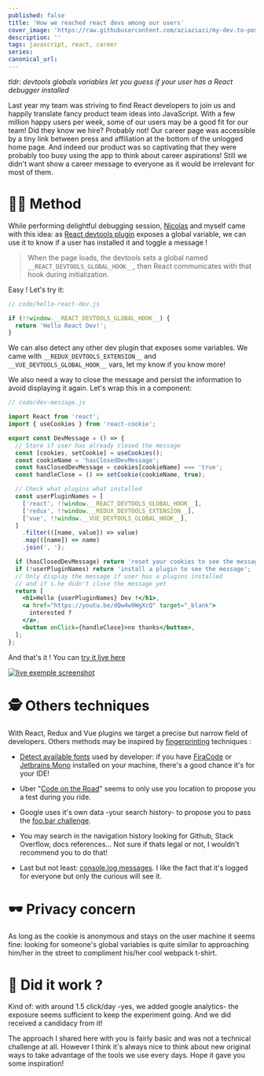 ```yaml
---
published: false
title: 'How we reached react devs among our users'
cover_image: 'https://raw.githubusercontent.com/aziaziazi/my-dev.to-posts/master/posts/reach-react-devs/assets/reach-devs-cover.jpg'
description: ''
tags: javascript, react, career
series:
canonical_url:
---
```


_tldr: devtools globals variables let you guess if your user has a React debugger installed_

Last year my team was striving to find React developers to join us and happily translate fancy product team ideas into JavaScript. With a few million happy users per week, some of our users may be a good fit for our team! Did they know we hire? Probably not! Our career page was accessible by a tiny link between press and affiliation at the bottom of the unlogged home page. And indeed our product was so captivating that they were probably too busy using the app to think about career aspirations! Still we didn't want show a career message to everyone as it would be irrelevant for most of them.

# 🧑‍💻 Method

While performing delightful debugging session, [Nicolas](twitter.com/NicolasCordin) and myself came with this idea: as [React devtools plugin](https://www.npmjs.com/package/react-devtools) exposes a global variable, we can use it to know if a user has installed it and toggle a message !

> When the page loads, the devtools sets a global named `__REACT_DEVTOOLS_GLOBAL_HOOK__`, then React communicates with that hook during initialization.

Easy ! Let's try it:

```js
// code/hello-react-dev.js

if (!!window.__REACT_DEVTOOLS_GLOBAL_HOOK__) {
  return 'Hello React Dev!';
}
```

We can also detect any other dev plugin that exposes some variables. We came with `__REDUX_DEVTOOLS_EXTENSION__` and `__VUE_DEVTOOLS_GLOBAL_HOOK__` vars, let my know if you know more!

We also need a way to close the message and persist the information to avoid displaying it again. Let's wrap this in a component:

```jsx
// code/dev-message.js

import React from 'react';
import { useCookies } from 'react-cookie';

export const DevMessage = () => {
  // Store if user has already closed the message
  const [cookies, setCookie] = useCookies();
  const cookieName = 'hasClosedDevMessage';
  const hasClosedDevMessage = cookies[cookieName] === 'true';
  const handleClose = () => setCookie(cookieName, true);

  // Check what plugins what installed
  const userPluginNames = [
    ['react', !!window.__REACT_DEVTOOLS_GLOBAL_HOOK__],
    ['redux', !!window.__REDUX_DEVTOOLS_EXTENSION__],
    ['vue', !!window.__VUE_DEVTOOLS_GLOBAL_HOOK__],
  ]
    .filter(([name, value]) => value)
    .map(([name]) => name)
    .join(', ');

  if (hasClosedDevMessage) return 'reset your cookies to see the message';
  if (!userPluginNames) return 'install a plugin to see the message';
  // Only display the message if user has a plugins installed
  // and if s.he didn't close the message yet
  return [
    <h1>Hello {userPluginNames} Dev !</h1>,
    <a href="https://youtu.be/dQw4w9WgXcQ" target="_blank">
      interested ?
    </a>,
    <button onClick={handleClose}>no thanks</button>,
  ];
};
```

And that's it ! You can [try it live here](https://092ij.csb.app/)

[![live exemple screenshot](https://dev-to-uploads.s3.amazonaws.com/i/vl9mesxa4u9d69bobetm.png)](https://092ij.csb.app/)

# 🕵️ Others techniques

With React, Redux and Vue plugins we target a precise but narrow field of developers. Others methods may be inspired by [fingerprinting](https://blog.mozilla.org/internetcitizen/2018/07/26/this-is-your-digital-fingerprint/) techniques :

- [Detect available fonts](https://gist.github.com/fijiwebdesign/3b0bf8e88ceef7518844) used by developer: if you have [FiraCode](https://github.com/tonsky/FiraCode) or [Jetbrains Mono](https://www.jetbrains.com/lp/mono/) installed on your machine, there's a good chance it's for your IDE!

- Uber "[Code on the Road](https://slate.com/technology/2016/03/uber-s-code-on-the-road-hacker-challenge-scouts-for-new-employees.html)" seems to only use you location to propose you a test during you ride.

- Google uses it's own data -your search history- to propose you to pass the [foo.bar challenge](https://medium.com/plutonic-services/things-you-should-know-about-google-foobar-invitation-703a535bf30f).

- You may search in the navigation history looking for Github, Stack Overflow, docs references... Not sure if thats legal or not, I wouldn't recommend you to do that!

- Last but not least: [console.log messages](http://console.love/). I like the fact that it's logged for everyone but only the curious will see it.

# 🕶️ Privacy concern

As long as the cookie is anonymous and stays on the user machine it seems fine: looking for someone's global variables is quite similar to approaching him/her in the street to compliment his/her cool webpack t-shirt.

# 🥳 Did it work ?

Kind of: with around 1.5 click/day -yes, we added google analytics- the exposure seems sufficient to keep the experiment going. And we did received a candidacy from it!

The approach I shared here with you is fairly basic and was not a technical challenge at all. However I think it's always nice to think about new original ways to take advantage of the tools we use every days. Hope it gave you some inspiration!
